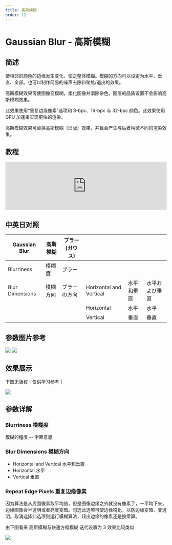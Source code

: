 ```yaml
---
title: 高斯模糊
order: 12
---
```


# Gaussian Blur - 高斯模糊

## 简述

使相邻的颜色的边缘发生变化，使之整体模糊。模糊的方向可以设定为水平、垂直、全部。也可以制作简易的噪声去除和聚焦/退出的效果。

高斯模糊效果可使图像变模糊，柔化图像并消除杂色。图层的品质设置不会影响高斯模糊效果。

此效果使用“重复边缘像素”选项和 8-bpc、16-bpc 与 32-bpc 颜色。此效果使用 GPU 加速来实现更快的渲染。

高斯模糊效果可替换高斯模糊（旧版）效果，并且会产生与后者稍微不同的渲染效果。

## 教程

<iframe src="https://player.bilibili.com/player.html?bvid=BV1e34y1X7Vj&page=26&high_quality=1" width="100%" allowfullscreen="allowfullscreen" frameborder="0"></iframe>

## 中英日对照

| Gaussian Blur   | 高斯模糊 | ブラー (ガウス) |                         |            |                |
| --------------- | -------- | --------------- | ----------------------- | ---------- | -------------- |
| Blurriness      | 模糊度   | ブラー          |                         |            |                |
| Blur Dimensions | 模糊方向 | ブラーの方向    | Horizontal and Vertical | 水平和垂直 | 水平および垂直 |
|                 |          |                 | Horizontal              | 水平       | 水平           |
|                 |          |                 | Vertical                | 垂直       | 垂直           |

## 参数图片参考

![](https://mir.yuelili.com/user/AE/effects/AE-Effects-Blur-Sharpen-Gaussian_Blur.png)
![](https://mir.yuelili.com/user/AE/effects/AE-Effects-Blur-Sharpen-Gaussian_Blur_cn.png)

## 效果展示

下图无版权！仅供学习参考！

![](https://mir.yuelili.com/user/AE/effects/ext/image00577.jpg)

## 参数详解

### Blurriness 模糊度

模糊的程度 -- 字面意思

### Blur Dimensions 模糊方向

- Horizontal and Vertical 水平和垂直
- Horizontal 水平
- Vertical 垂直

### Repeat Edge Pixels 重复边缘像素

因为算法是从周围像素取平均值，但是图像边缘之外就没有像素了，一平均下来，边缘图像会半透明或者亮度变暗。勾选此选项可使边缘锐化，以防边缘变暗、变透明。取消选择此选项则运行模糊算法，超出边缘的像素还是按零算。

由下图看来 高斯模糊与快速方框模糊 迭代设置为 3 效果比较类似

![](https://mir.yuelili.com/user/AE/effects/list/Blur-Sharpen-Fast_Gaussian_Blur1.png)
